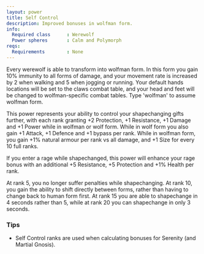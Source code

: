 ```yaml
---
layout: power
title: Self Control
description: Improved bonuses in wolfman form.
info:
  Required class      : Werewolf
  Power spheres       : Calm and Polymorph
reqs:
  Requirements        : None
---
```


Every werewolf is able to transform into wolfman form.  In this form you gain
10% immunity to all forms of damage, and your movement rate is increased by 2
when walking and 5 when jogging or running.  Your default hands locations will
be set to the claws combat table, and your head and feet will be changed to
wolfman-specific combat tables.  Type 'wolfman' to assume wolfman form.

This power represents your ability to control your shapechanging gifts further,
with each rank granting +2 Protection, +1 Resistance, +1 Damage and +1 Power
while in wolfman or wolf form.  While in wolf form you also gain +1 Attack, +1
Defence and +1 bypass per rank.  While in wolfman form, you gain +1% natural
armour per rank vs all damage, and +1 Size for every 10 full ranks.

If you enter a rage while shapechanged, this power will enhance your rage bonus
with an additional +5 Resistance, +5 Protection and +1% Health per rank.

At rank 5, you no longer suffer penalties while shapechanging.  At rank 10,
you gain the ability to shift directly between forms, rather than having to
change back to human form first.  At rank 15 you are able to shapechange in 4
seconds rather than 5, while at rank 20 you can shapechange in only 3 seconds.

### Tips

- Self Control ranks are used when calculating bonuses for Serenity (and Martial Gnosis).
